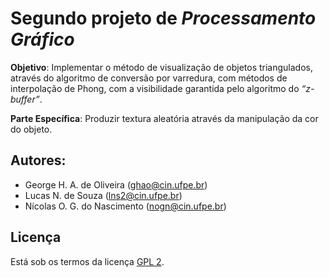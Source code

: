Segundo projeto de *Processamento Gráfico*
=========================================

**Objetivo**: Implementar o método de visualização de objetos triangulados, através do algoritmo de conversão por varredura, com métodos de interpolação de Phong, com a visibilidade garantida pelo algoritmo do *“z-buffer”*. 

**Parte Específica**: Produzir textura aleatória através da manipulação da cor do objeto.

Autores:
--------

* George H. A. de Oliveira (ghao@cin.ufpe.br)
* Lucas N. de Souza (lns2@cin.ufpe.br)
* Nícolas O. G. do Nascimento (nogn@cin.ufpe.br)

Licença
-------

Está sob os termos da licença [GPL 2](LICENSE).
